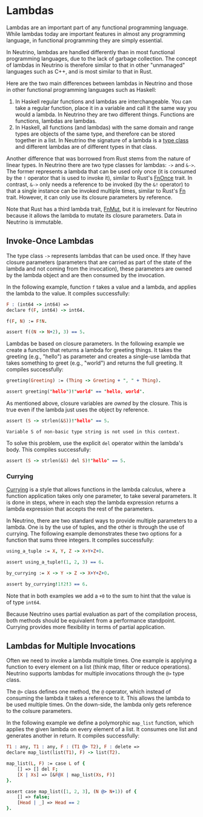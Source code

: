# Lambdas

Lambdas are an important part of any functional programming language. While lambdas today are important features in almost any programming language, in functional programming they are simply essential.

In Neutrino, lambdas are handled differently than in most functional programming languages, due to the lack of garbage collection. The concept of lambdas in Neutrino is therefore similar to that in other "unmanaged" languages such as C++, and is most similar to that in Rust.

Here are the two main differences between lambdas in Neutrino and those in other functional programming languages such as Haskell:

1. In Haskell regular functions and lambdas are interchangeable. You can take a regular function, place it in a variable and call it the same way you would a lambda. In Neutrino they are two different things. Functions are functions, lambdas are lambdas.
2. In Haskell, all functions (and lambdas) with the same domain and range types are objects of the same type, and therefore can be stored together in a list. In Neutrino the signature of a lambda is a [type class](type-classes.md) and different lambdas are of different types in that class.

Another difference that was borrowed from Rust stems from the nature of linear types. In Neutrino there are two type classes for lambdas: `->` and `&->`. The former represents a lambda that can be used only once (it is consumed by the `!` operator that is used to invoke it), similar to Rust's [FnOnce](https://doc.rust-lang.org/std/ops/trait.FnOnce.html) trait. In contrast, `&->` only needs a reference to be invoked (by the `&!` operator) to that a single instance can be invoked multiple times, similar to Rust's [Fn](https://doc.rust-lang.org/std/ops/trait.Fn.html) trait. However, it can only use its closure parameters by reference.

Note that Rust has a third lambda trait, [FnMut](https://doc.rust-lang.org/std/ops/trait.FnMut.html), but it is irrelevant for Neutrino because it allows the lambda to mutate its closure parameters. Data in Neutrino is immutable.

## Invoke-Once Lambdas

The type class `->` represents lambdas that can be used once. If they have closure parameters (parameters that are carried as part of the state of the lambda and not coming from the invocation), these parameters are owned by the lambda object and are then consumed by the invocation.

In the following example, function `f` takes a value and a lambda, and applies the lambda to the value. It compiles successfully:

```prolog
F : (int64 -> int64) =>
declare f(F, int64) -> int64.

f(F, N) := F!N.

assert f((N -> N+2), 3) == 5.
```

Lambdas be based on closure parameters. In the following example we create a function that returns a lambda for greeting things. It takes the greeting (e.g., "hello") as parameter and creates a single-use lambda that takes something to greet (e.g., "world") and returns the full greeting. It compiles successfully:

```prolog
greeting(Greeting) := (Thing -> Greeting + ", " + Thing).

assert greeting("hello")!"world" == "hello, world".
```

As mentioned above, closure variables are _owned_ by the closure. This is true even if the lambda just uses the object by reference.

```prolog
assert (S -> strlen(&S))!"hello" == 5.
```

```error
Variable S of non-basic type string is not used in this context.
```

To solve this problem, use the explicit `del` operator within the lambda's body. This compiles successfully:

```prolog
assert (S -> strlen(&S) del S)!"hello" == 5.
```

### Currying

[Currying](https://en.wikipedia.org/wiki/Currying) is a style that allows functions in the lambda calculus, where a function application takes only one parameter, to take several parameters. It is done in steps, where in each step the lambda expression returns a lambda expression that accepts the rest of the parameters.

In Neutrino, there are two standard ways to provide multiple parameters to a lambda. One is by the use of tuples, and the other is through the use of currying. The following example demonstrates these two options for a function that sums three integers. It compiles successfully:

```prolog
using_a_tuple := X, Y, Z -> X+Y+Z+0.

assert using_a_tuple!(1, 2, 3) == 6.

by_currying := X -> Y -> Z -> X+Y+Z+0.

assert by_currying!1!2!3 == 6.
```

Note that in both examples we add a `+0` to the sum to hint that the value is of type `int64`.

Because Neutrino uses partial evaluation as part of the compilation process, both methods should be equivalent from a performance standpoint. Currying provides more flexibility in terms of partial application.

## Lambdas for Multiple Invocations

Often we need to invoke a lambda multiple times. One example is applying a function to every element on a list (think map, filter or reduce operations). Neutrino supports lambdas for multiple invocations through the `@>` type class.

The `@>` class defines one method, the `@` operator, which instead of consuming the lambda it takes a reference to it. This allows the lambda to be used multiple times. On the down-side, the lambda only gets reference to the colsure parameters.

In the following example we define a polymorphic `map_list` function, which applies the given lambda on every element of a list. It consumes one list and generates another in return. It compiles successfully:

```prolog
T1 : any, T1 : any, F : (T1 @> T2), F : delete =>
declare map_list(list(T1), F) -> list(T2).

map_list(L, F) := case L of {
    [] => [] del F;
    [X | Xs] => [&F@X | map_list(Xs, F)]
}.

assert case map_list([1, 2, 3], (N @> N+1)) of {
    [] => false;
    [Head | _] => Head == 2
}.
```
